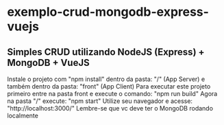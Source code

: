 # exemplo-crud-mongodb-express-vuejs
## Simples CRUD utilizando NodeJS (Express) + MongoDB + VueJS

Instale o projeto com "npm install" dentro da pasta: "/" (App Server) e também dentro da pasta: "front" (App Client)
Para executar este projeto primeiro entre na pasta front e execute o comando: "npm run build"
Agora na pasta "/" execute: "npm start"
Utilize seu navegador e acesse: "http://localhost:3000/"
Lembre-se que vc deve ter o MongoDB rodando localmente
